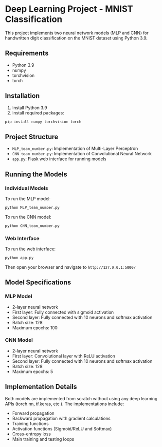 # Deep Learning Project - MNIST Classification

This project implements two neural network models (MLP and CNN) for handwritten digit classification on the MNIST dataset using Python 3.9.

## Requirements

- Python 3.9
- numpy
- torchvision
- torch

## Installation

1. Install Python 3.9
2. Install required packages:
```bash
pip install numpy torchvision torch
```

## Project Structure

- `MLP_team_number.py`: Implementation of Multi-Layer Perceptron
- `CNN_team_number.py`: Implementation of Convolutional Neural Network
- `app.py`: Flask web interface for running models

## Running the Models

### Individual Models

To run the MLP model:
```bash
python MLP_team_number.py
```

To run the CNN model:
```bash
python CNN_team_number.py
```

### Web Interface

To run the web interface:
```bash
python app.py
```
Then open your browser and navigate to `http://127.0.0.1:5000/`

## Model Specifications

### MLP Model
- 2-layer neural network
- First layer: Fully connected with sigmoid activation
- Second layer: Fully connected with 10 neurons and softmax activation
- Batch size: 128
- Maximum epochs: 100

### CNN Model
- 2-layer neural network
- First layer: Convolutional layer with ReLU activation
- Second layer: Fully connected with 10 neurons and softmax activation
- Batch size: 128
- Maximum epochs: 5

## Implementation Details

Both models are implemented from scratch without using any deep learning APIs (torch.nn, tf.keras, etc.). The implementations include:
- Forward propagation
- Backward propagation with gradient calculations
- Training functions
- Activation functions (Sigmoid/ReLU and Softmax)
- Cross-entropy loss
- Main training and testing loops